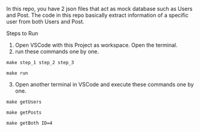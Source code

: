 In this repo, you have 2 json files that act as mock database such as Users and Post. The 
code in this repo basically extract information of a specific user from both Users and Post.

Steps to Run

1. Open VSCode with this Project as workspace. Open the terminal.
2. run these commands one by one.

`make step_1 step_2 step_3`

`make run`

3. Open another terminal in VSCode and execute these commands one by one.

`make getUsers`

`make getPosts`

`make getBoth ID=4`
